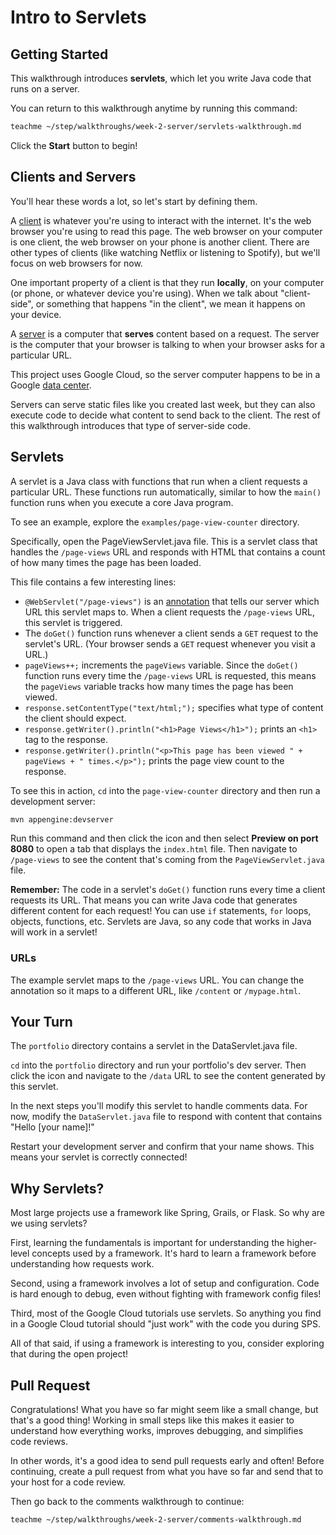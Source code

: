 # Intro to Servlets

## Getting Started

This walkthrough introduces **servlets**, which let you write Java code that
runs on a server.

You can return to this walkthrough anytime by running this command:

```bash
teachme ~/step/walkthroughs/week-2-server/servlets-walkthrough.md
```

Click the **Start** button to begin!

## Clients and Servers

You'll hear these words a lot, so let's start by defining them.

A [client](https://en.wikipedia.org/wiki/Client_\(computing\)) is whatever
you're using to interact with the internet. It's the web browser you're using to
read this page. The web browser on your computer is one client, the web browser
on your phone is another client. There are other types of clients (like watching
Netflix or listening to Spotify), but we'll focus on web browsers for now.

One important property of a client is that they run **locally**, on your
computer (or phone, or whatever device you're using). When we talk about
"client-side", or something that happens "in the client", we mean it happens on
your device.

A [server](https://en.wikipedia.org/wiki/Server_\(computing\)) is a computer
that **serves** content based on a request. The server is the computer that your
browser is talking to when your browser asks for a particular URL.

This project uses Google Cloud, so the server computer happens to be in a Google
[data center](https://www.google.com/about/datacenters/).

Servers can serve static files like you created last week, but they can also
execute code to decide what content to send back to the client. The rest of this
walkthrough introduces that type of server-side code.

## Servlets

A servlet is a Java class with functions that run when a client requests a
particular URL. These functions run automatically, similar to how the `main()`
function runs when you execute a core Java program.

To see an example, explore the `examples/page-view-counter` directory.

Specifically, open the
<walkthrough-editor-open-file
    filePath="step/walkthroughs/week-2-server/examples/page-view-counter/src/main/java/com/google/sps/servlets/PageViewServlet.java">
  PageViewServlet.java
</walkthrough-editor-open-file>
file. This is a servlet class that handles the `/page-views` URL and responds
with HTML that contains a count of how many times the page has been loaded.

This file contains a few interesting lines:

-   `@WebServlet("/page-views")` is an
    [annotation](https://en.wikipedia.org/wiki/Java_annotation) that tells our
    server which URL this servlet maps to. When a client requests the
    `/page-views` URL, this servlet is triggered.
-   The `doGet()` function runs whenever a client sends a `GET` request to the
    servlet's URL. (Your browser sends a `GET` request whenever you visit a
    URL.)
-   `pageViews++;` increments the `pageViews` variable. Since the `doGet()`
    function runs every time the `/page-views` URL is requested, this means the
    `pageViews` variable tracks how many times the page has been viewed.
-   `response.setContentType("text/html;");` specifies what type of content the
    client should expect.
-   `response.getWriter().println("<h1>Page Views</h1>");` prints an `<h1>` tag
    to the response.
-   `response.getWriter().println("<p>This page has been viewed " + pageViews +
    " times.</p>");` prints the page view count to the response.

To see this in action, `cd` into the `page-view-counter` directory and then run
a development server:

```bash
mvn appengine:devserver
```

Run this command and then click the
<walkthrough-web-preview-icon></walkthrough-web-preview-icon> icon and then
select **Preview on port 8080** to open a tab that displays the `index.html`
file. Then navigate to `/page-views` to see the content that's coming from the
`PageViewServlet.java` file.

**Remember:** The code in a servlet's `doGet()` function runs every time a
client requests its URL. That means you can write Java code that generates
different content for each request! You can use `if` statements, `for` loops,
objects, functions, etc. Servlets are Java, so any code that works in Java will
work in a servlet!

### URLs

The example servlet maps to the `/page-views` URL. You can change the annotation
so it maps to a different URL, like `/content` or `/mypage.html`.

## Your Turn

The `portfolio` directory contains a servlet in the
<walkthrough-editor-open-file
    filePath="step/portfolio/src/main/java/com/google/sps/servlets/DataServlet.java">
  DataServlet.java
</walkthrough-editor-open-file>
file.

`cd` into the `portfolio` directory and run your portfolio's dev server. Then
click the <walkthrough-web-preview-icon></walkthrough-web-preview-icon> icon
and navigate to the `/data` URL to see the content generated by this servlet.

In the next steps you'll modify this servlet to handle comments data. For now,
modify the `DataServlet.java` file to respond with content that contains "Hello
[your name]!"

Restart your development server and confirm that your name shows. This means
your servlet is correctly connected!

## Why Servlets?

Most large projects use a framework like Spring, Grails, or Flask. So why are we
using servlets?

First, learning the fundamentals is important for understanding the higher-level
concepts used by a framework. It's hard to learn a framework before
understanding how requests work.

Second, using a framework involves a lot of setup and configuration. Code is
hard enough to debug, even without fighting with framework config files!

Third, most of the Google Cloud tutorials use servlets. So anything you find in
a Google Cloud tutorial should "just work" with the code you during SPS.

All of that said, if using a framework is interesting to you, consider exploring
that during the open project!

## Pull Request

<walkthrough-conclusion-trophy></walkthrough-conclusion-trophy>

Congratulations! What you have so far might seem like a small change, but that's
a good thing! Working in small steps like this makes it easier to understand how
everything works, improves debugging, and simplifies code reviews.

In other words, it's a good idea to send pull requests early and often! Before
continuing, create a pull request from what you have so far and send that to
your host for a code review.

Then go back to the comments walkthrough to continue:

```bash
teachme ~/step/walkthroughs/week-2-server/comments-walkthrough.md
```